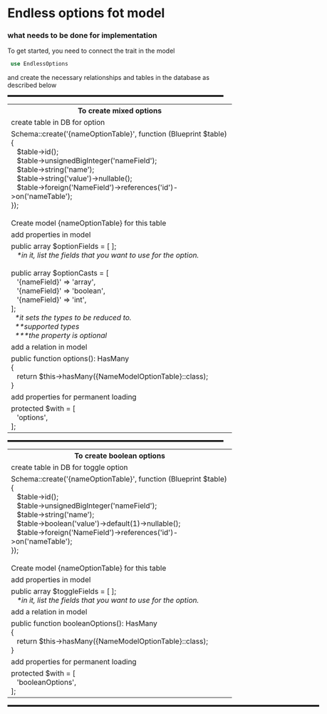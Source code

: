 # Endless options fot model

### what needs to be done for implementation

To get started, you need to connect the trait in the model
```php
 use EndlessOptions
```
and create the necessary relationships and tables in the database as described below

<hr style="height:4px; width: 485px;">
<table>
    <tr>
        <th>To create mixed options</th>
    </tr>
    <tr>
        <td>create table in DB for option</td>
    </tr>
    <tr>
        <td>
            Schema::create('{nameOptionTable}', function (Blueprint $table) { <br>
            &nbsp;&nbsp; $table->id();<br>
            &nbsp;&nbsp; $table->unsignedBigInteger('nameField');<br>
            &nbsp;&nbsp; $table->string('name');   <br>
            &nbsp;&nbsp; $table->string('value')->nullable(); <br>
            &nbsp;&nbsp; $table->foreign('NameField')->references('id')->on('nameTable'); <br>
            });<br><br>
            Create model {nameOptionTable} for this table   
        </td>
    </tr>
    <tr>
        <td>add properties in model</td>
    </tr>
    <tr>
        <td>
            public array $optionFields = [ ]; <br>
            &nbsp;&nbsp; <i>*in it, list the fields that you want to use for the option.</i>  <br>
            <br>
            public array $optionCasts = [ <br>
            &nbsp;&nbsp; '{nameField}' => 'array', <br>
            &nbsp;&nbsp; '{nameField}' => 'boolean', <br>
            &nbsp;&nbsp; '{nameField}' => 'int', <br>
            ];  <br>
            &nbsp; <i>*it sets the types to be reduced to.</i> <br>
            &nbsp; <i>**supported types</i> <br>
            &nbsp; <i>***the property is optional</i>  <br>
        </td>
    </tr>
    <tr>
        <td>add a relation in model</td>
    </tr>
    <tr>
        <td>
            public function options(): HasMany <br>
            { <br>
            &nbsp;&nbsp; return $this->hasMany({NameModelOptionTable}::class);  <br>
            } <br>
        </td>
    </tr> 
    <tr>
        <td>add properties for permanent loading </td>
    </tr>
    <tr>
        <td>
            protected $with = [  <br>
            &nbsp;&nbsp; 'options', <br>
            ];
        </td>
    </tr>
</table>

<hr style="height:4px; width: 485px;">

<table>
    <tr>
        <th>To create boolean options </th>
    </tr>
    <tr>
        <td>create table in DB for toggle option</td>
    </tr>
    <tr>
        <td>
            Schema::create('{nameOptionTable}', function (Blueprint $table) { <br>
            &nbsp;&nbsp; $table->id();<br>
            &nbsp;&nbsp; $table->unsignedBigInteger('nameField');<br>
            &nbsp;&nbsp; $table->string('name');   <br>
            &nbsp;&nbsp; $table->boolean('value')->default(1)->nullable();  <br>
            &nbsp;&nbsp; $table->foreign('NameField')->references('id')->on('nameTable'); <br>
            });<br><br>
            Create model {nameOptionTable} for this table   
        </td>
    </tr>
    <tr>
        <td>add properties in model</td>
    </tr>
    <tr>
        <td>
            public array $toggleFields = [ ]; <br>
            &nbsp;&nbsp; <i>*in it, list the fields that you want to use for the option.</i>  <br>
        </td>
    </tr>
    <tr>
        <td>add a relation in model</td>
    </tr>
    <tr>
        <td>
            public function booleanOptions(): HasMany <br>
            { <br>
            &nbsp;&nbsp; return $this->hasMany({NameModelOptionTable}::class);  <br>
            } <br>
        </td>
    </tr> 
    <tr>
        <td>add properties for permanent loading </td>
    </tr>
    <tr>
        <td>
            protected $with = [  <br>
            &nbsp;&nbsp; 'booleanOptions', <br>
            ];
        </td>
    </tr>
</table>
<hr style="height:4px; width: 700px;">
